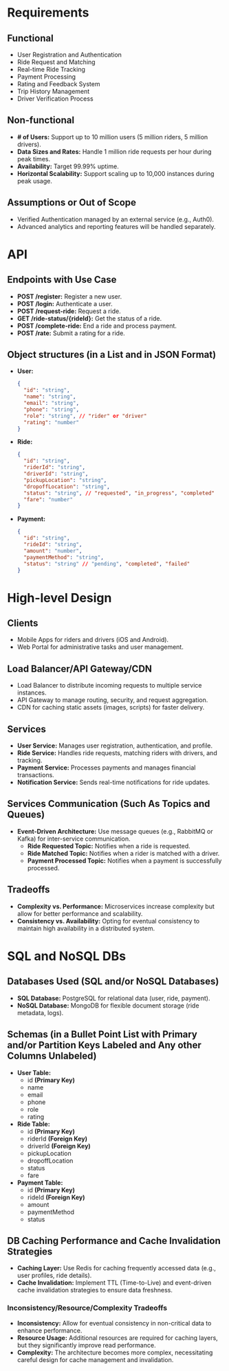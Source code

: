 # Requirements

## Functional

- User Registration and Authentication
- Ride Request and Matching
- Real-time Ride Tracking
- Payment Processing
- Rating and Feedback System
- Trip History Management
- Driver Verification Process

## Non-functional

- **# of Users:** Support up to 10 million users (5 million riders, 5 million drivers).
- **Data Sizes and Rates:** Handle 1 million ride requests per hour during peak times.
- **Availability:** Target 99.99% uptime.
- **Horizontal Scalability:** Support scaling up to 10,000 instances during peak usage.

## Assumptions or Out of Scope

- Verified Authentication managed by an external service (e.g., Auth0).
- Advanced analytics and reporting features will be handled separately.

# API

## Endpoints with Use Case

- **POST /register:** Register a new user.
- **POST /login:** Authenticate a user.
- **POST /request-ride:** Request a ride.
- **GET /ride-status/{rideId}:** Get the status of a ride.
- **POST /complete-ride:** End a ride and process payment.
- **POST /rate:** Submit a rating for a ride.

## Object structures (in a List and in JSON Format)

- **User:**
  ```json
  {
    "id": "string",
    "name": "string",
    "email": "string",
    "phone": "string",
    "role": "string", // "rider" or "driver"
    "rating": "number"
  }
  ```
- **Ride:**
  ```json
  {
    "id": "string",
    "riderId": "string",
    "driverId": "string",
    "pickupLocation": "string",
    "dropoffLocation": "string",
    "status": "string", // "requested", "in_progress", "completed"
    "fare": "number"
  }
  ```
- **Payment:**
  ```json
  {
    "id": "string",
    "rideId": "string",
    "amount": "number",
    "paymentMethod": "string",
    "status": "string" // "pending", "completed", "failed"
  }
  ```

# High-level Design

## Clients

- Mobile Apps for riders and drivers (iOS and Android).
- Web Portal for administrative tasks and user management.

## Load Balancer/API Gateway/CDN

- Load Balancer to distribute incoming requests to multiple service instances.
- API Gateway to manage routing, security, and request aggregation.
- CDN for caching static assets (images, scripts) for faster delivery.

## Services

- **User Service:** Manages user registration, authentication, and profile.
- **Ride Service:** Handles ride requests, matching riders with drivers, and tracking.
- **Payment Service:** Processes payments and manages financial transactions.
- **Notification Service:** Sends real-time notifications for ride updates.

## Services Communication (Such As Topics and Queues)

- **Event-Driven Architecture:** Use message queues (e.g., RabbitMQ or Kafka) for inter-service communication.
  - **Ride Requested Topic:** Notifies when a ride is requested.
  - **Ride Matched Topic:** Notifies when a rider is matched with a driver.
  - **Payment Processed Topic:** Notifies when a payment is successfully processed.

## Tradeoffs

- **Complexity vs. Performance:** Microservices increase complexity but allow for better performance and scalability.
- **Consistency vs. Availability:** Opting for eventual consistency to maintain high availability in a distributed system.

# SQL and NoSQL DBs

## Databases Used (SQL and/or NoSQL Databases)

- **SQL Database:** PostgreSQL for relational data (user, ride, payment).
- **NoSQL Database:** MongoDB for flexible document storage (ride metadata, logs).

## Schemas (in a Bullet Point List with Primary and/or Partition Keys Labeled and Any other Columns Unlabeled)

- **User Table:**
  - id **(Primary Key)**
  - name
  - email
  - phone
  - role
  - rating
- **Ride Table:**
  - id **(Primary Key)**
  - riderId **(Foreign Key)**
  - driverId **(Foreign Key)**
  - pickupLocation
  - dropoffLocation
  - status
  - fare
- **Payment Table:**
  - id **(Primary Key)**
  - rideId **(Foreign Key)**
  - amount
  - paymentMethod
  - status

## DB Caching Performance and Cache Invalidation Strategies

- **Caching Layer:** Use Redis for caching frequently accessed data (e.g., user profiles, ride details).
- **Cache Invalidation:** Implement TTL (Time-to-Live) and event-driven cache invalidation strategies to ensure data freshness.

### Inconsistency/Resource/Complexity Tradeoffs

- **Inconsistency:** Allow for eventual consistency in non-critical data to enhance performance.
- **Resource Usage:** Additional resources are required for caching layers, but they significantly improve read performance.
- **Complexity:** The architecture becomes more complex, necessitating careful design for cache management and invalidation.
